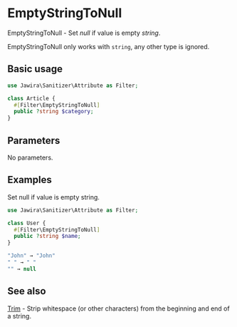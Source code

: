 # EmptyStringToNull

EmptyStringToNull - Set _null_ if value is empty _string_.

EmptyStringToNull only works with `string`, any other type is ignored.

## Basic usage

```php
use Jawira\Sanitizer\Attribute as Filter;

class Article {
  #[Filter\EmptyStringToNull]
  public ?string $category;
}
```

## Parameters

No parameters.

## Examples

Set null if value is empty string.

```php
use Jawira\Sanitizer\Attribute as Filter;

class User {
  #[Filter\EmptyStringToNull]
  public ?string $name;
}
```

```php
"John" → "John"
" " → " "
"" → null
```

## See also

[Trim](../Strings/Trim.md) - Strip whitespace (or other characters) from the beginning and end of a string.
